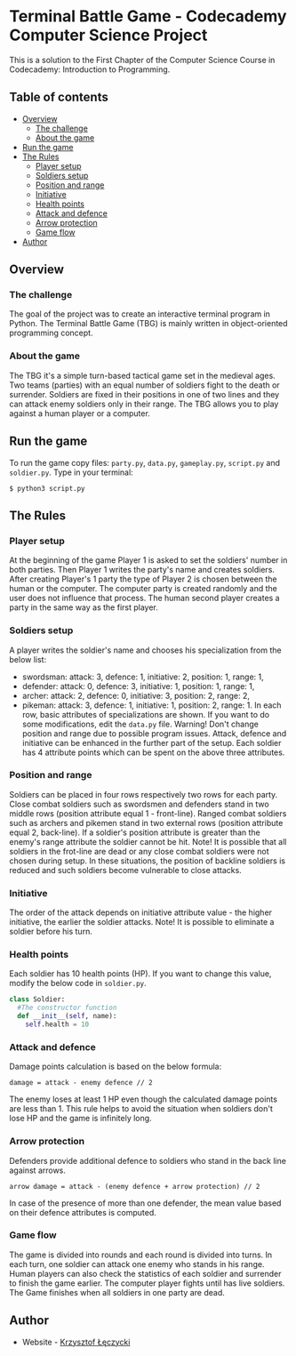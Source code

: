 # Terminal Battle Game - Codecademy Computer Science Project

This is a solution to the First Chapter of the Computer Science Course in Codecademy: Introduction to Programming.

## Table of contents

- [Overview](#overview)
  - [The challenge](#the-challenge)
  - [About the game](#about-the-game)
- [Run the game](#run-the-game)
- [The Rules](#the-rules)
  - [Player setup](#player-setup)
  - [Soldiers setup](#soldiers-setup)
  - [Position and range](#position-and-range)
  - [Initiative](#initiative)
  - [Health points](#health-points)
  - [Attack and defence](#attack-and-defence)
  - [Arrow protection](#arrow-protection)
  - [Game flow](#game-flow)
- [Author](#author)

## Overview

### The challenge

The goal of the project was to create an interactive terminal program in Python.
The Terminal Battle Game (TBG) is mainly written in object-oriented programming concept.

### About the game

The TBG it's a simple turn-based tactical game set in the medieval ages. Two teams (parties) with an equal
number of soldiers fight to the death or surrender. Soldiers are fixed in their positions in one of two lines 
and they can attack enemy soldiers only in their range.
The TBG allows you to play against a human player or a computer.

## Run the game

To run the game copy files: `party.py`, `data.py`, `gameplay.py`, `script.py` and `soldier.py`.
Type in your terminal:
```
$ python3 script.py
```

## The Rules

### Player setup

At the beginning of the game Player 1 is asked to set the soldiers' number in both parties.
Then Player 1 writes the party's name and creates soldiers.
After creating Player's 1 party the type of Player 2 is chosen between the human or the computer.
The computer party is created randomly and the user does not influence that process.
The human second player creates a party in the same way as the first player.

### Soldiers setup

A player writes the soldier's name and chooses his specialization from the below list:
- swordsman: attack: 3, defence: 1, initiative: 2, position: 1, range: 1,
- defender: attack: 0, defence: 3, initiative: 1, position: 1, range: 1,
- archer: attack: 2, defence: 0, initiative: 3, position: 2, range: 2, 
- pikeman: attack: 3, defence: 1, initiative: 1, position: 2, range: 1.
In each row, basic attributes of specializations are shown. If you want to do some modifications, edit the `data.py` file.
Warning! Don't change position and range due to possible program issues.
Attack, defence and initiative can be enhanced in the further part of the setup. Each soldier has 4 attribute points
which can be spent on the above three attributes.

### Position and range

Soldiers can be placed in four rows respectively two rows for each party. Close combat soldiers such as swordsmen and defenders stand
in two middle rows (position attribute equal 1 - front-line). Ranged combat soldiers such as archers and pikemen stand in two external rows (position attribute equal 2, back-line).
If a soldier's position attribute is greater than the enemy's range attribute the soldier cannot be hit.
Note! It is possible that all soldiers in the frot-line are dead or any close combat soldiers were not chosen during setup. 
      In these situations, the position of backline soldiers is reduced and such soldiers become vulnerable to close attacks.

### Initiative

The order of the attack depends on initiative attribute value - the higher initiative, the earlier the soldier attacks.
Note! It is possible to eliminate a soldier before his turn.

### Health points

Each soldier has 10 health points (HP).
If you want to change this value, modify the below code in `soldier.py`.

```python
class Soldier:
  #The constructor function
  def __init__(self, name):
    self.health = 10
```

### Attack and defence

Damage points calculation is based on the below formula:
```
damage = attack - enemy defence // 2
```
The enemy loses at least 1 HP even though the calculated damage points are less than 1.
This rule helps to avoid the situation when soldiers don't lose HP and the game is infinitely long.

### Arrow protection

Defenders provide additional defence to soldiers who stand in the back line against arrows.
```
arrow damage = attack - (enemy defence + arrow protection) // 2
```
In case of the presence of more than one defender, the mean value based on their defence attributes is computed.

### Game flow

The game is divided into rounds and each round is divided into turns.
In each turn, one soldier can attack one enemy who stands in his range.
Human players can also check the statistics of each soldier and surrender to finish the game earlier.
The computer player fights until has live soldiers.
The Game finishes when all soldiers in one party are dead.

## Author

- Website - [Krzysztof Łęczycki](https://krzysztofleczycki.github.io/portfolio/)

